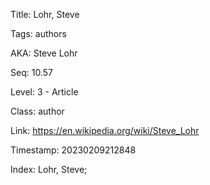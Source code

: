 Title:  Lohr, Steve

Tags:   authors

AKA:    Steve Lohr

Seq:    10.57

Level:  3 - Article

Class:  author

Link:   https://en.wikipedia.org/wiki/Steve_Lohr

Timestamp: 20230209212848

Index:  Lohr, Steve; 
